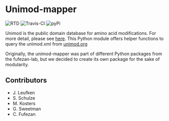 Unimod-mapper
=============

![RTD](https://readthedocs.org/projects/unimod-mapper/badge/?version=latest) 
![Travis-CI](https://travis-ci.org/computational-ms/unimod-mapper.svg?branch=master)
![pyPi](https://img.shields.io/pypi/v/unimod-mapper.svg)

Unimod is the public domain database for amino acid modifications. For more detail, please see [here](http://www.unimod.org/unimod_help.html).
This Python module offers helper functions to query the unimod.xml from [unimod.org](http://www.unimod.org/modifications_list.php?)

Originally, the unimod-mapper was part of different Python packages from the fufezan-lab, but we decided to create its own package for the sake of modularity.

Contributors
------------

* J. Leufken
* S. Schulze
* M. Kosters
* G. Sweetman
* C. Fufezan

